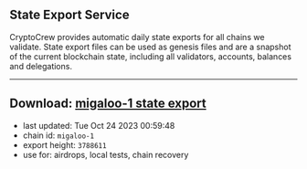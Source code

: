 ## State Export Service
CryptoCrew provides automatic daily state exports for all chains we validate. State export files can be used as genesis files and are a snapshot of the current blockchain state, including all validators, accounts, balances and delegations.

---
**Download: [migaloo-1 state export](https://dl.ccvalidators.com/SERVICE/migaloo/migaloo-1_export_3788611.json)**
---

- last updated: Tue Oct 24 2023 00:59:48
- chain id: `migaloo-1`
- export height: `3788611`
- use for: airdrops, local tests, chain recovery
